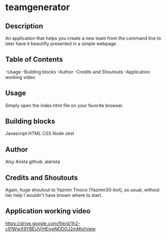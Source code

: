 # teamgenerator

## Description
An application that helps you create a new team from the command line to later have it beautifly presented in a simple webpage. 

## Table of Contents

-Usage
-Building blocks
-Author
-Credits and Shoutouts
-Application working video

## Usage
Simply open the index.html file on your favorite browser.

## Building blocks 
Javascript
HTML
CSS
Node 
Jest

## Author
Alsy Arista
github: alarista

## Credits and Shoutouts
Again, huge shoutout to Yazmin Tinoco (Yazmin30-bot), as usual, without her help I wouldn't have known where to start.

## Application working video
https://drive.google.com/file/d/1h2-c91WwX9YBEiJVjHEiyeNDDOJ2mMxl/view

